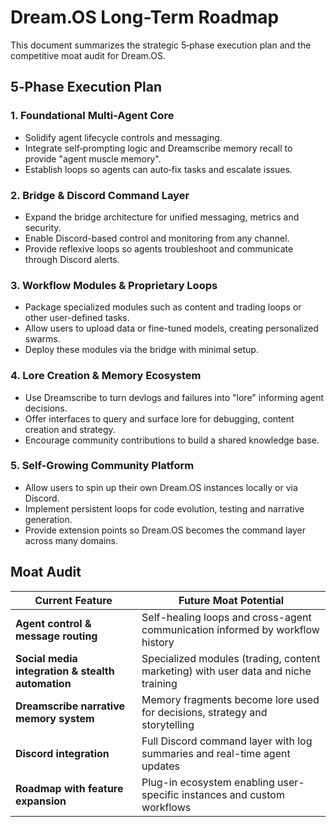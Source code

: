 # Dream.OS Long-Term Roadmap

This document summarizes the strategic 5‑phase execution plan and the competitive moat audit for Dream.OS.

## 5‑Phase Execution Plan

### 1. Foundational Multi-Agent Core
- Solidify agent lifecycle controls and messaging.
- Integrate self‑prompting logic and Dreamscribe memory recall to provide "agent muscle memory".
- Establish loops so agents can auto‑fix tasks and escalate issues.

### 2. Bridge & Discord Command Layer
- Expand the bridge architecture for unified messaging, metrics and security.
- Enable Discord-based control and monitoring from any channel.
- Provide reflexive loops so agents troubleshoot and communicate through Discord alerts.

### 3. Workflow Modules & Proprietary Loops
- Package specialized modules such as content and trading loops or other user-defined tasks.
- Allow users to upload data or fine-tuned models, creating personalized swarms.
- Deploy these modules via the bridge with minimal setup.

### 4. Lore Creation & Memory Ecosystem
- Use Dreamscribe to turn devlogs and failures into "lore" informing agent decisions.
- Offer interfaces to query and surface lore for debugging, content creation and strategy.
- Encourage community contributions to build a shared knowledge base.

### 5. Self-Growing Community Platform
- Allow users to spin up their own Dream.OS instances locally or via Discord.
- Implement persistent loops for code evolution, testing and narrative generation.
- Provide extension points so Dream.OS becomes the command layer across many domains.

## Moat Audit

| Current Feature | Future Moat Potential |
| --- | --- |
| **Agent control & message routing** | Self-healing loops and cross-agent communication informed by workflow history |
| **Social media integration & stealth automation** | Specialized modules (trading, content marketing) with user data and niche training |
| **Dreamscribe narrative memory system** | Memory fragments become lore used for decisions, strategy and storytelling |
| **Discord integration** | Full Discord command layer with log summaries and real-time agent updates |
| **Roadmap with feature expansion** | Plug-in ecosystem enabling user-specific instances and custom workflows |

